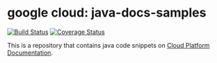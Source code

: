 # google cloud: java-docs-samples

[![Build Status](https://travis-ci.org/GoogleCloudPlatform/java-docs-samples.svg?branch=master)](https://travis-ci.org/GoogleCloudPlatform/java-docs-samples)
[![Coverage Status](https://codecov.io/gh/GoogleCloudPlatform/java-docs-samples/branch/master/graph/badge.svg)](https://codecov.io/gh/GoogleCloudPlatform/java-docs-samples)

This is a repository that contains java code snippets on [Cloud Platform Documentation](https://cloud.google.com/docs/).

